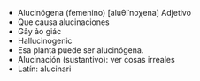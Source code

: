 - Alucinógena (femenino) [aluθiˈnoχena] Adjetivo
- Que causa alucinaciones
- Gây ảo giác
- Hallucinogenic
- Esa planta puede ser alucinógena.
- Alucinación (sustantivo): ver cosas irreales
- Latín: alucinari